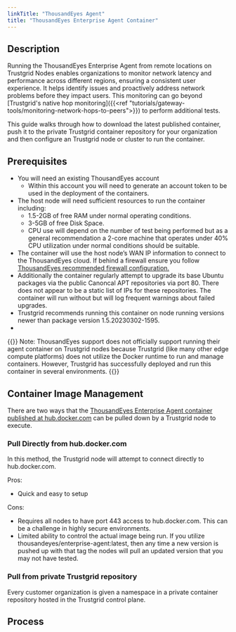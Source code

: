 ```yaml
---
linkTitle: "ThousandEyes Agent"
title: "ThousandEyes Enterprise Agent Container"
---
```


## Description
Running the ThousandEyes Enterprise Agent from remote locations on Trustgrid Nodes enables organizations to monitor network latency and performance across different regions, ensuring a consistent user experience. It helps identify issues and proactively address network problems before they impact users. This monitoring can go beyond [Trustgrid's native hop monitoring]({{<ref "tutorials/gateway-tools/monitoring-network-hops-to-peers">}}) to perform additional tests.

This guide walks through how to download the latest published container, push it to the private Trustgrid container repository for your organization and then configure an Trustgrid node or cluster to run the container. 

## Prerequisites
- You will need an existing ThousandEyes account
    - Within this account you will need to generate an account token to be used in the deployment of the containers.
- The host node will need sufficient resources to run the container including:
    - 1.5-2GB of free RAM under normal operating conditions.
    - 3-5GB of free Disk Space.
    - CPU use will depend on the number of test being performed but as a general recommendation a 2-core machine that operates under 40% CPU utilization under normal conditions should be suitable.
- The container will use the host node’s WAN IP information to connect to the ThousandEyes cloud.  If behind a firewall ensure you follow [ThousandEyes recommended firewall configuration.](https://docs.thousandeyes.com/product-documentation/global-vantage-points/enterprise-agents/configuring/firewall-configuration-for-enterprise-agents)
- Additionally the container regularly attempt to upgrade its base Ubuntu packages via the public Canoncal APT repositories via port 80. There does not appear to be a static list of IPs for these repositories.  The container will run without but will log frequent warnings about failed upgrades.
- Trustgrid recommends running this container on node running versions newer than package version 1.5.20230302-1595.
- 

{{<alert color="warning">}} Note: ThousandEyes support does not officially support running their agent container on Trustgrid nodes because Trustgrid (like many other edge compute platforms) does not utilize the Docker runtime to run and manage containers.  However, Trustgrid has successfully deployed and run this container in several environments.
{{</alert>}}



## Container Image Management
There are two ways that the [ThousandEyes Enterprise Agent container published at hub.docker.com](https://hub.docker.com/r/thousandeyes/enterprise-agent) can be pulled down by a Trustgrid node to execute. 
### Pull Directly from hub.docker.com
In this method, the Trustgrid node will attempt to connect directly to hub.docker.com. 

Pros: 
- Quick and easy to setup

Cons: 
- Requires all nodes to have port 443 access to hub.docker.com.  This can be a challenge in highly secure environments. 
- Limited ability to control the actual image being run. If you utilize thousandeyes/enterprise-agent:latest, then any time a new version is pushed up with that tag the nodes will pull an updated version that you may not have tested.

### Pull from private Trustgrid repository
Every customer organization is given a namespace in a private container repository hosted in the Trustgrid control plane.


## Process